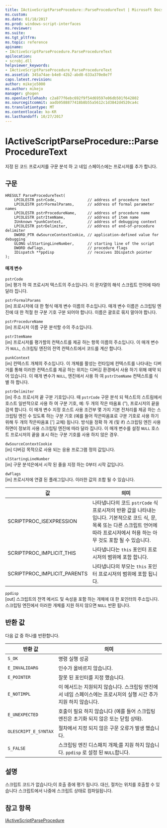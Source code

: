 ```yaml
---
title: IActiveScriptParseProcedure::ParseProcedureText | Microsoft Docs
ms.custom: 
ms.date: 01/18/2017
ms.prod: windows-script-interfaces
ms.reviewer: 
ms.suite: 
ms.tgt_pltfrm: 
ms.topic: reference
apiname:
- IActiveScriptParseProcedure.ParseProcedureText
apilocation:
- scrobj.dll
helpviewer_keywords:
- IActiveScriptParseProcedure_ParseProcedureText
ms.assetid: 345a74ae-b4e8-42b2-abd8-633a370e8e7f
caps.latest.revision: 
author: mikejo5000
ms.author: mikejo
manager: ghogen
ms.openlocfilehash: c2a877f6ebc692f9f54d69597e06db501f642802
ms.sourcegitcommit: aadb9588877418b8b55a5612c1d3842d4520ca4c
ms.translationtype: MT
ms.contentlocale: ko-KR
ms.lasthandoff: 10/27/2017
---
```

# <a name="iactivescriptparseprocedureparseproceduretext"></a>IActiveScriptParseProcedure::ParseProcedureText
지정 된 코드 프로시저를 구문 분석 하 고 네임 스페이스에는 프로시저를 추가 합니다.  
  
## <a name="syntax"></a>구문  
  
```  
HRESULT ParseProcedureText(  
    LPCOLESTR pstrCode,              // address of procedure text  
    LPCOLESTR pstrFormalParams,      // address of formal parameter names  
    LPCOLESTR pstrProcedureName,     // address of procedure name  
    LPCOLESTR pstrItemName,          // address of item name  
    IUnknown *punkContext,           // address of debugging context  
    LPCOLESTR pstrDelimiter,         // address of end-of-procedure delimiter  
    DWORD_PTR dwSourceContextCookie, // application-defined value for debugging  
    ULONG ulStartingLineNumber,      // starting line of the script  
    DWORD dwFlags,                   // procedure flags  
    IDispatch **ppdisp               // receives IDispatch pointer  
);  
```  
  
#### <a name="parameters"></a>매개 변수  
 `pstrCode`  
 [in] 평가 하 여 프로시저 텍스트의 주소입니다. 이 문자열의 해석 스크립트 언어에 따라 달라 집니다.  
  
 `pstrFormalParams`  
 [in] 프로시저에 대 한 형식 매개 변수 이름의 주소입니다. 매개 변수 이름은 스크립팅 엔진에 대 한 적절 한 구분 기호 구분 되어야 합니다. 이름은 괄호로 묶지 말아야 합니다.  
  
 `pstrProcedureName`  
 [in] 프로시저 이름 구문 분석할 수의 주소입니다.  
  
 `pstrItemName`  
 [in] 프로시저를 평가할의 컨텍스트를 제공 하는 항목 이름의 주소입니다. 이 매개 변수가 `NULL`, 스크립팅 엔진의 전역 컨텍스트에서 코드를 계산 합니다.  
  
 `punkContext`  
 [in] 컨텍스트 개체의 주소입니다. 이 개체를 활성는 런타임에 컨텍스트를 나타내는 디버거를 통해 이러한 컨텍스트를 제공 하는 위치는 디버깅 환경에서 사용 하기 위해 예약 되어 있습니다. 이 매개 변수가 `NULL`, 엔진에서 사용 하 여 `pstrItemName` 컨텍스트를 식별 하 합니다.  
  
 `pstrDelimiter`  
 [in] 주소 프로시저 끝 구분 기호입니다. 때 `pstrCode` 구문 분석 되 텍스트의 스트림에서 호스트 일반적으로 사용 하 여 구분 기호, 예: 두 개의 작은 따옴표 ("), 프로시저의 끝을 검색 합니다. 이 매개 변수 지정 호스트 사용 조건부 몇 가지 기본 전처리를 제공 하는 스크립팅 엔진 수 있도록 하는 구분 기호 (예를 들어 작은따옴표로 구분 기호로 사용 하기 위해 두 개의 작은따옴표 ['] 교체) 됩니다. 방식을 정확 하 게 (및 if) 스크립팅 엔진 사용 하면이 정보의 사용 스크립팅 엔진에 따라 달라 집니다. 이 매개 변수를 설정 `NULL` 호스트 프로시저의 끝을 표시 하는 구분 기호를 사용 하지 않은 경우.  
  
 `dwSourceContextCookie`  
 [in] 디버깅 목적으로 사용 되는 응용 프로그램 정의 값입니다.  
  
 `ulStartingLineNumber`  
 [in] 구문 분석은에서 시작 된 줄을 지정 하는 0부터 시작 값입니다.  
  
 `dwFlags`  
 [in] 프로시저에 연결 된 플래그입니다. 이러한 값의 조합 될 수 있습니다.  
  
|값|의미|  
|-----------|-------------|  
|SCRIPTPROC_ISEXPRESSION|나타냅니다의 코드 `pstrCode` 식 프로시저의 반환 값을 나타내는입니다. 기본적으로 코드 식, 문, 목록 또는 다른 스크립트 언어에 따라 프로시저에서 허용 하는 아무 것도 포함 될 수 있습니다.|  
|SCRIPTPROC_IMPLICIT_THIS|나타냅니다는 `this` 포인터 프로시저의 범위에 포함 합니다.|  
|SCRIPTPROC_IMPLICIT_PARENTS|나타냅니다의 부모는 `this` 포인터 프로시저의 범위에 포함 됩니다.|  
  
 `ppdisp`  
 [out] 스크립트의 전역 메서드 및 속성을 포함 하는 개체에 대 한 포인터의 주소입니다. 스크립팅 엔진에서 이러한 개체를 지원 하지 않으면 `NULL` 반환 됩니다.  
  
## <a name="return-value"></a>반환 값  
 다음 값 중 하나를 반환합니다.  
  
|반환 값|의미|  
|------------------|-------------|  
|`S_OK`|명령 실행 성공|  
|`E_INVALIDARG`|인수가 올바르지 않습니다.|  
|`E_POINTER`|잘못 된 포인터를 지정 했습니다.|  
|`E_NOTIMPL`|이 메서드는 지원되지 않습니다. 스크립팅 엔진에서 네임 스페이스에는 프로시저의 실행 시간 추가 지원 하지 않습니다.|  
|`E_UNEXPECTED`|호출이 필요 하지 않습니다 (예를 들어 스크립팅 엔진은 초기화 되지 않은 또는 닫힘 상태).|  
|`OLESCRIPT_E_SYNTAX`|절차에서 지정 되지 않은 구문 오류가 발생 했습니다.|  
|`S_FALSE`|스크립팅 엔진 디스패치 개체;를 지원 하지 않습니다. `ppdisp` 로 설정 된 `NULL`합니다.|  
  
## <a name="remarks"></a>설명  
 스크립트 코드가 없습니다;이 호출 중에 평가 됩니다. 대신, 절차는 위치를 호출할 수 있습니다 스크립트에서 나중에 스크립트 상태로 컴파일됩니다.  
  
## <a name="see-also"></a>참고 항목  
 [IActiveScriptParseProcedure](../../winscript/reference/iactivescriptparseprocedure.md)